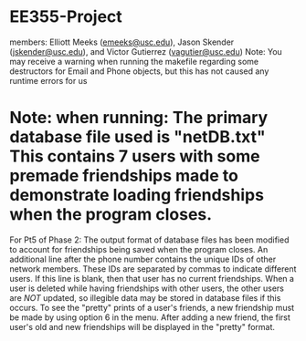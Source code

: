 # EE355-Project
members: Elliott Meeks (emeeks@usc.edu), Jason Skender (jskender@usc.edu), and Victor Gutierrez (vagutier@usc.edu)
Note: You may receive a warning when running the makefile regarding some destructors for Email and Phone objects, but this has not caused any runtime errors for us
# Note: when running: The primary database file used is "netDB.txt" This contains 7 users with some premade friendships made to demonstrate loading friendships when the program closes. 

For Pt5 of Phase 2:
The output format of database files has been modified to account for friendships being saved when the program closes. An additional line after the phone number contains the unique IDs of other network members. These IDs are separated by commas to indicate different users. If this line is blank, then that user has no current friendships. When a user is deleted while having friendships with other users, the other users are *NOT* updated, so illegible data may be stored in database files if this occurs. To see the "pretty" prints of a user's friends, a new friendship must be made by using option 6 in the menu. After adding a new friend, the first user's old and new friendships will be displayed in the "pretty" format.
